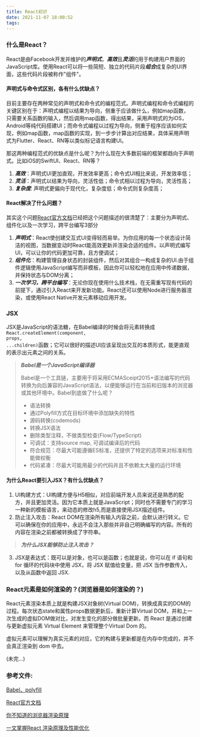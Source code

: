 ```yaml
---
title: React初识
date: 2021-11-07 18:00:52
tags:
---
```


### 什么是React？

React是由Facebook开发并维护的***声明式***，***高效***且***灵活***的用于构建用户界面的JavaScript库。使用React可以将一些简短、独立的代码片段***组合***成复杂的UI界面，这些代码片段被称作"组件"。

#### 声明式与命令式区别，各有什么优缺点？

目前主要存在两种常见的声明式和命令式的编程范式。声明式编程和命令式编程的关键区别在于：声明式编程以结果为导向，侧重于应该做什么，例如map函数，只需要关系函数的输入，然后调用map函数，得出结果，采用声明式的为iOS，Android等纯代码搭建UI；而命令式编程以过程为导向，侧重于程序应该如何实现，例如map函数，map函数的实现，到一步步计算出对应结果，具体采用声明式为Flutter、React、RN等以类似标记语言构建UI。

那这两种编程范式的优缺点是什么呢？为什么现在大多数前端的框架都趋向于声明式。比如iOS的SwiftUI、React、RN等？
1. ***高效***：声明式UI更加直观，开发效率更高；命令式UI相比来说，开发效率低；
2. ***灵活***：声明式以结果为导向，灵活性低；命令式相以过程为导向，灵活性高；
3. ***复杂度***: 声明式更偏向于现代化，复杂度低；命令式则复杂度高；

#### React解决了什么问题？

其实这个问题[React官方文档](https://zh-hans.reactjs.org/)已经把这个问题描述的很清楚了：主要分为声明式、组件化以及一次学习，跨平台编写3部分
1. ***声明式***：React使创建交互式UI变得轻而易举。为你应用的每一个状态设计简洁的视图，当数据变动时React能高效更新并渲染合适的组件。以声明式编写UI，可以让你的代码更加可靠，且方便调试；
2. ***组件化***：构建管理自身状态的封装组件，然后对其组合一构成复杂的UI.由于组件逻辑使用JavaScript编写而非模板，因此你可以轻松地在应用中传递数据，并保持状态与DOM分离；
3. ***一次学习，跨平台编写***：无论你现在使用什么技术栈，在无需重写现有代码的前提下，通过引入React来开发新功能。React还可以使用Node进行服务器渲染，或使用React Native开发元素移动应用开发。

### JSX

JSX是JavaScript的语法糖，在Babel编译的时候会将元素转换成<code>React.createElement(component, props, ...children)</code>函数；它可以很好的描述UI应该呈现出交互的本质形式，能更直观的表示出元素之间的关系。

> ***Babel是一个JavaScript编译器***
>
> Babel是一个工具链，主要用于将采用ECMASceipt2015+语法编写的代码转换为向后兼容的JavaScript语法，以便能够运行在当前和旧版本的浏览器或其他环境中。Babel到底做了什么呢？
> * 语法转换
> * 通过Polyfill方式在目标环境中添加缺失的特性
> * 源码转换(codemods)
> * 转换JSX语法
> * 删除类型注释，不做类型检查(Flow/TypeScript)
> * 可调试：支持source map, 可调试编译后的代码
> * 符合规范：尽最大可能遵循ES标准，还提供了特定的选项来对标准和性能做权衡
> * 代码紧凑：尽最大可能用最少的代码并且不依赖太大量的运行环境

#### 为什么React要引入JSX？有什么优缺点？

1. UI构建方式：UI构建方便与H5相似，对应前端开发人员来说还是熟悉的配方，并且更加灵活。因为它本质上就是JavaScript；同时也不需要专门的学习一种新的模板语言，来动态的修改h5,而是直接使用JSX描述组件。
2. 防止注入攻击：React DOM在渲染所有输入内容之前，会默认进行转义。它可以确保在你的应用中，永远不会注入那些并非自己明确编写的内容。所有的内容在渲染之前都被转换成了字符串。

> ***为什么JSX能够防止注入攻击？*** 
>
> 

3. JSX是表达式：既可以是对象，也可以是函数；也就是说，你可以在 if 语句和 for 循环的代码块中使用 JSX，将 JSX 赋值给变量，把 JSX 当作参数传入，以及从函数中返回 JSX.

### React元素是如何渲染的？(浏览器是如何渲染的？)

React元素渲染本质上就是构建JSX对象树(Virtual DOM)，转换成真实的DOM的过程。每次状态state和属性props数据更新后，重新计算Virtual DOM，并和上一次生成的虚拟DOM做对比，对发生变化的部分做批量更新。而 React 是通过创建与更新虚拟元素 Virtual Element 来管理整个Virtual Dom 的。

虚拟元素可以理解为真实元素的对应，它的构建与更新都是在内存中完成的，并不会真正渲染到 dom 中去。

(未完...)

### 参考文件:

[Babel、polyfill](https://zh.javascript.info/polyfills#babel)

[React官方文档](https://zh-hans.reactjs.org/)

[你不知道的浏览器渲染原理](https://www.infoq.cn/article/dltdultozik_zrqfb4jg)

[一文掌握React 渲染原理及性能优化](https://cloud.tencent.com/developer/article/1520009)
